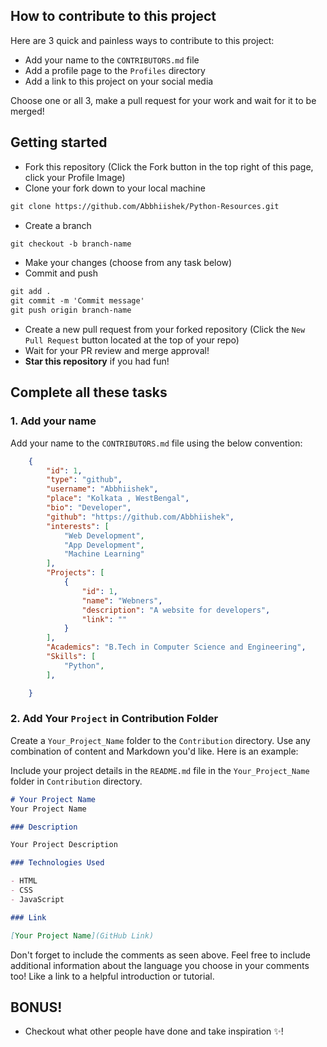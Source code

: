 ## How to contribute to this project
Here are 3 quick and painless ways to contribute to this project:

* Add your name to the `CONTRIBUTORS.md` file
* Add a profile page to the `Profiles` directory
* Add a link to this project on your social media

Choose one or all 3, make a pull request for your work and wait for it to be merged!

## Getting started
* Fork this repository (Click the Fork button in the top right of this page, click your Profile Image)
* Clone your fork down to your local machine

```markdown
git clone https://github.com/Abbhiishek/Python-Resources.git
```

* Create a branch

```markdown
git checkout -b branch-name
```

* Make your changes (choose from any task below)
* Commit and push

```markdown
git add .
git commit -m 'Commit message'
git push origin branch-name
```

* Create a new pull request from your forked repository (Click the `New Pull Request` button located at the top of your repo)
* Wait for your PR review and merge approval!
* __Star this repository__ if you had fun!

## Complete all these tasks
### 1. Add your name
Add your name to the `CONTRIBUTORS.md` file using the below convention:

```json
    {
        "id": 1,
        "type": "github",
        "username": "Abbhiishek",
        "place": "Kolkata , WestBengal",
        "bio": "Developer",
        "github": "https://github.com/Abbhiishek",
        "interests": [
            "Web Development",
            "App Development",
            "Machine Learning"
        ],
        "Projects": [
            {
                "id": 1,
                "name": "Webners",
                "description": "A website for developers",
                "link": ""
            }
        ],
        "Academics": "B.Tech in Computer Science and Engineering",
        "Skills": [
            "Python",
        ],

    }
```


### 2. Add Your `Project` in Contribution Folder

Create a `Your_Project_Name` folder to the `Contribution` directory. Use any combination of content and Markdown you'd like. Here is an example:


Include your project details in the `README.md` file in the `Your_Project_Name` folder in `Contribution` directory.

```markdown
# Your Project Name
Your Project Name

### Description

Your Project Description

### Technologies Used

- HTML
- CSS
- JavaScript

### Link

[Your Project Name](GitHub Link)
```

Don't forget to include the comments as seen above. Feel free to include additional information about the language you choose in your comments too! Like a link to a helpful introduction or tutorial. 


## BONUS!
* Checkout what other people have done and take inspiration ✨!

